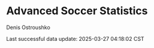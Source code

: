# Advanced Soccer Statistics
Denis Ostroushko

<!-- gfm -->

Last successful data update: 2025-03-27 04:18:02 CST
